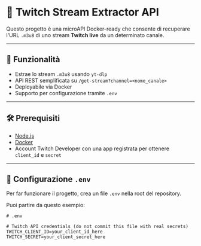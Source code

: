 # 🎥 Twitch Stream Extractor API

Questo progetto è una microAPI Docker-ready che consente di recuperare l'URL `.m3u8` di uno stream **Twitch live** da un determinato canale.

---

## 🚀 Funzionalità

- Estrae lo stream `.m3u8` usando `yt-dlp`
- API REST semplificata su `/get-stream?channel=<nome_canale>`
- Deployabile via Docker
- Supporto per configurazione tramite `.env`

---

## 🛠️ Prerequisiti

- [Node.js](https://nodejs.org/)
- [Docker](https://www.docker.com/)
- Account Twitch Developer con una app registrata per ottenere `client_id` e `secret`

---

## 📁 Configurazione `.env`

Per far funzionare il progetto, crea un file `.env` nella root del repository.

Puoi partire da questo esempio:

```dotenv
# .env

# Twitch API credentials (do not commit this file with real secrets)
TWITCH_CLIENT_ID=your_client_id_here
TWITCH_SECRET=your_client_secret_here
